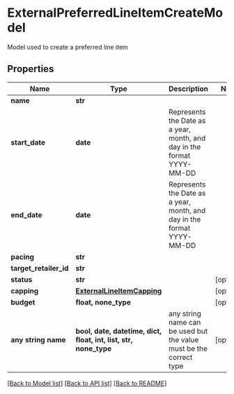 # ExternalPreferredLineItemCreateModel

Model used to create a preferred line item

## Properties
Name | Type | Description | Notes
------------ | ------------- | ------------- | -------------
**name** | **str** |  | 
**start_date** | **date** | Represents the Date as a year, month, and day in the format YYYY-MM-DD | 
**end_date** | **date** | Represents the Date as a year, month, and day in the format YYYY-MM-DD | 
**pacing** | **str** |  | 
**target_retailer_id** | **str** |  | 
**status** | **str** |  | [optional] 
**capping** | [**ExternalLineItemCapping**](ExternalLineItemCapping.md) |  | [optional] 
**budget** | **float, none_type** |  | [optional] 
**any string name** | **bool, date, datetime, dict, float, int, list, str, none_type** | any string name can be used but the value must be the correct type | [optional]

[[Back to Model list]](../README.md#documentation-for-models) [[Back to API list]](../README.md#documentation-for-api-endpoints) [[Back to README]](../README.md)


